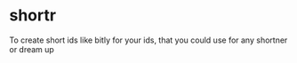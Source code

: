 shortr
======

To create short ids like bitly for your ids, that you could use for any shortner or dream up